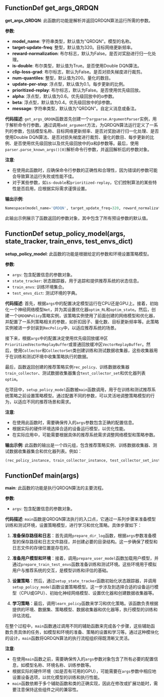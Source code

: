 ## FunctionDef get_args_QRDQN
**get_args_QRDQN**: 此函数的功能是解析并返回QRDQN算法运行所需的参数。

**参数**:
- **model_name**: 字符串类型，默认值为"QRDQN"。模型的名称。
- **target-update-freq**: 整型，默认值为320。目标网络更新频率。
- **reward-normalization**: 布尔标志，默认为False。是否对奖励进行归一化处理。
- **is-double**: 布尔类型，默认值为True。是否使用Double DQN算法。
- **clip-loss-grad**: 布尔标志，默认为False。是否对损失梯度进行裁剪。
- **num-quantiles**: 整型，默认值为200。量化的数目。
- **update-per-step**: 浮点型，默认值为0.1。每步更新的比例。
- **prioritized-replay**: 布尔标志，默认为False。是否使用优先级回放。
- **alpha**: 浮点型，默认值为0.6。优先级回放中的α参数。
- **beta**: 浮点型，默认值为0.4。优先级回放中的β参数。
- **message**: 字符串类型，默认值为"QRDQN"。自定义消息或备注。

**代码描述**:
`get_args_QRDQN`函数首先创建一个`argparse.ArgumentParser`实例，用于解析命令行参数。通过调用`add_argument`方法，为QRDQN算法运行定义了一系列的参数，包括模型名称、目标网络更新频率、是否对奖励进行归一化处理、是否使用Double DQN算法、是否对损失梯度进行裁剪、量化的数目、每步更新的比例、是否使用优先级回放以及优先级回放中的α和β参数等。最后，使用`parser.parse_known_args()[0]`解析命令行参数，并返回解析后的参数对象。

**注意**:
- 在使用此函数时，应确保命令行参数的正确性和合理性，因为错误的参数可能会导致算法运行失败或性能不佳。
- 对于某些参数，如`is-double`和`prioritized-replay`，它们控制算法的某些特性是否启用，应根据实际需求谨慎设置。

**输出示例**:
```python
Namespace(model_name='QRDQN', target_update_freq=320, reward_normalization=False, is_double=True, clip_loss_grad=False, num_quantiles=200, update_per_step=0.1, prioritized_replay=False, alpha=0.6, beta=0.4, message='QRDQN')
```
此输出示例展示了函数返回的参数对象，其中包含了所有预设参数的默认值。
## FunctionDef setup_policy_model(args, state_tracker, train_envs, test_envs_dict)
**setup_policy_model**: 此函数的功能是根据给定的参数和环境设置策略模型。

**参数**:
- `args`: 包含配置信息的参数对象。
- `state_tracker`: 状态跟踪器，用于追踪和提供推荐系统的状态信息。
- `train_envs`: 训练环境集合。
- `test_envs_dict`: 测试环境的字典。

**代码描述**:
首先，根据`args`中的配置决定模型运行在CPU还是GPU上。接着，初始化一个神经网络模型`Net`，并为其设置优化器`optim_RL`和`optim_state`。然后，创建一个`QRDQNPolicy`策略实例，该策略实例使用了前面创建的网络模型和优化器，并配置了一系列策略相关的参数，如折扣因子、量化数、目标更新频率等。此策略实例被进一步封装到`RecPolicy`中，以适应推荐系统的场景。

接下来，根据`args`中的配置决定使用优先级回放缓冲区`PrioritizedVectorReplayBuffer`或普通回放缓冲区`VectorReplayBuffer`。然后，使用`Collector`和`CollectorSet`类创建训练和测试数据收集器，这些收集器用于在训练和测试环境中收集策略执行的数据。

最后，函数返回创建的推荐策略实例`rec_policy`、训练数据收集器`train_collector`、测试数据收集器集合`test_collector_set`和优化器列表`optim`。

在项目中，`setup_policy_model`函数被`main`函数调用，用于在训练和测试推荐系统策略之前设置策略模型。通过配置不同的参数，可以灵活地调整策略模型的行为，以适应不同的推荐场景和需求。

**注意**:
- 在使用此函数时，需要确保传入的`args`参数包含正确的配置信息。
- 根据实际的硬件环境选择合适的设备运行模型，以优化性能。
- 在实际应用中，可能需要根据具体的推荐系统需求调整网络模型和策略参数。

**输出示例**:
此函数的输出是一个四元组，包含推荐策略实例、训练数据收集器、测试数据收集器集合和优化器列表。例如：
```python
(rec_policy_instance, train_collector_instance, test_collector_set_instance, optim_list)
```
## FunctionDef main(args)
**main**: 此函数的功能是执行QRDQN算法的主要流程。

**参数**:
- `args`: 包含配置信息的参数对象。

**代码描述**:
`main`函数是QRDQN算法执行的入口点，它通过一系列步骤来准备模型训练和测试环境，设置策略模型，进行学习和优化策略。具体步骤如下：

1. **准备保存路径和日志**：首先调用`prepare_dir_log`函数，根据`args`参数准备模型的保存路径和日志文件路径，并创建必要的目录结构。这一步确保了模型和日志文件的存储位置是存在的。

2. **准备用户模型和环境**：接着，调用`prepare_user_model`函数加载用户模型，并通过`prepare_train_test_envs`函数准备训练和测试环境。这些环境用于模拟用户与推荐系统的交互，是模型训练和评估的基础。

3. **设置策略**：然后，通过`setup_state_tracker`函数初始化状态跟踪器，并调用`setup_policy_model`函数设置策略模型。这一步涉及到选择合适的设备运行模型（CPU或GPU）、初始化神经网络模型、设置优化器和创建数据收集器等。

4. **学习策略**：最后，调用`learn_policy`函数来学习和优化策略。该函数负责根据提供的环境、数据集、策略模型、数据收集器和优化器等，执行模型的训练和评估流程。

在整个过程中，`main`函数通过调用不同的辅助函数来完成各个步骤，这些辅助函数负责具体的任务，如模型和环境的准备、策略的设置和学习等。通过这种模块化的设计，`main`函数将QRDQN算法的执行流程组织得既清晰又灵活。

**注意**:
- 在使用`main`函数之前，需要确保传入的`args`参数对象包含了所有必要的配置信息，如模型名称、环境名称、训练参数等。
- 根据实际的硬件环境（如是否有可用的GPU），可能需要在`args`参数中相应地设置设备选项，以优化模型的训练和执行性能。
- `main`函数依赖于多个辅助函数和类的正确实现，因此在修改或扩展功能时，需要注意保持这些组件之间的兼容性。
